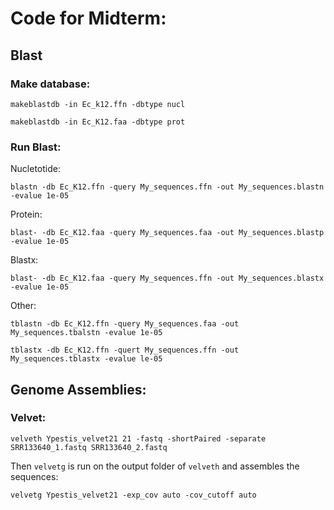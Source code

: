 # Code for Midterm:
## Blast
### Make database:
`makeblastdb -in Ec_k12.ffn -dbtype nucl`

`makeblastdb -in Ec_K12.faa -dbtype prot` 

### Run Blast:
Nucletotide:

`blastn -db Ec_K12.ffn -query My_sequences.ffn -out My_sequences.blastn -evalue 1e-05`

Protein:

`blast- -db Ec_K12.faa -query My_sequences.faa -out My_sequences.blastp -evalue 1e-05`

Blastx:

`blast- -db Ec_K12.faa -query My_sequences.ffn -out My_sequences.blastx -evalue 1e-05`

Other:

`tblastn -db Ec_K12.ffn -query My_sequences.faa -out My_sequences.tbalstn -evalue 1e-05`

`tblastx -db Ec_K12.ffn -quert My_sequences.ffn -out My_sequences.tblastx -evalue le-05`

## Genome Assemblies:

### Velvet:

`velveth Ypestis_velvet21 21 -fastq -shortPaired -separate SRR133640_1.fastq SRR133640_2.fastq`

Then `velvetg` is run on the output folder of `velveth` and assembles the sequences:

`velvetg Ypestis_velvet21 -exp_cov auto -cov_cutoff auto`
